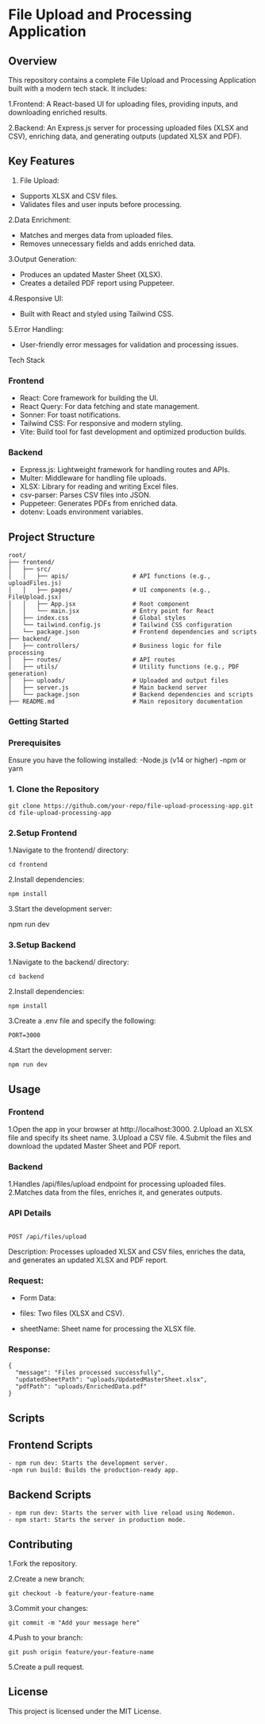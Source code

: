 # File Upload and Processing Application

## Overview

This repository contains a complete File Upload and Processing Application built with a modern tech stack. It includes:

1.Frontend: A React-based UI for uploading files, providing inputs, and downloading enriched results.

2.Backend: An Express.js server for processing uploaded files (XLSX and CSV), enriching data, and generating outputs (updated XLSX and PDF).

## Key Features

1. File Upload:

- Supports XLSX and CSV files.
- Validates files and user inputs before processing.

2.Data Enrichment:

- Matches and merges data from uploaded files.
- Removes unnecessary fields and adds enriched data.

3.Output Generation:

- Produces an updated Master Sheet (XLSX).
- Creates a detailed PDF report using Puppeteer.

4.Responsive UI:

- Built with React and styled using Tailwind CSS.

5.Error Handling:

- User-friendly error messages for validation and processing issues.

Tech Stack

### Frontend

- React: Core framework for building the UI.
- React Query: For data fetching and state management.
- Sonner: For toast notifications.
- Tailwind CSS: For responsive and modern styling.
- Vite: Build tool for fast development and optimized production builds.

### Backend

- Express.js: Lightweight framework for handling routes and APIs.
- Multer: Middleware for handling file uploads.
- XLSX: Library for reading and writing Excel files.
- csv-parser: Parses CSV files into JSON.
- Puppeteer: Generates PDFs from enriched data.
- dotenv: Loads environment variables.

## Project Structure

```
root/
├── frontend/
│   ├── src/
│   │   ├── apis/                  # API functions (e.g., uploadFiles.js)
│   │   ├── pages/                 # UI components (e.g., FileUpload.jsx)
│   │   ├── App.jsx                # Root component
│   │   └── main.jsx               # Entry point for React
│   ├── index.css                  # Global styles
│   └── tailwind.config.js         # Tailwind CSS configuration
│   └── package.json               # Frontend dependencies and scripts
├── backend/
│   ├── controllers/               # Business logic for file processing
│   ├── routes/                    # API routes
│   ├── utils/                     # Utility functions (e.g., PDF generation)
│   ├── uploads/                   # Uploaded and output files
│   ├── server.js                  # Main backend server
│   └── package.json               # Backend dependencies and scripts
├── README.md                      # Main repository documentation

```


### Getting Started

### Prerequisites

Ensure you have the following installed:
-Node.js (v14 or higher)
-npm or yarn

### 1. Clone the Repository

```
git clone https://github.com/your-repo/file-upload-processing-app.git
cd file-upload-processing-app
```

### 2.Setup Frontend

1.Navigate to the frontend/ directory:

```
cd frontend
```

2.Install dependencies:

```
npm install
```

3.Start the development server:

npm run dev

### 3.Setup Backend

 1.Navigate to the backend/ directory:

```
cd backend
```

2.Install dependencies:

```
npm install
```

3.Create a .env file and specify the following:

```
PORT=3000
```

4.Start the development server:

```
npm run dev
```

## Usage

### Frontend

1.Open the app in your browser at http://localhost:3000.
2.Upload an XLSX file and specify its sheet name.
3.Upload a CSV file.
4.Submit the files and download the updated Master Sheet and PDF report.

### Backend

1.Handles /api/files/upload endpoint for processing uploaded files.
2.Matches data from the files, enriches it, and generates outputs.

### API Details

```

POST /api/files/upload
```

Description: Processes uploaded XLSX and CSV files, enriches the data, and generates an updated XLSX and PDF report.

### Request:

- Form Data:

- files: Two files (XLSX and CSV).
- sheetName: Sheet name for processing the XLSX file.

### Response:

```
{
  "message": "Files processed successfully",
  "updatedSheetPath": "uploads/UpdatedMasterSheet.xlsx",
  "pdfPath": "uploads/EnrichedData.pdf"
}
```

## Scripts

## Frontend Scripts

```
- npm run dev: Starts the development server.
-npm run build: Builds the production-ready app.
```

## Backend Scripts

```
- npm run dev: Starts the server with live reload using Nodemon.
- npm start: Starts the server in production mode.
```
## Contributing

1.Fork the repository.

2.Create a new branch:

```
git checkout -b feature/your-feature-name
```

3.Commit your changes:

```
git commit -m "Add your message here"
```

4.Push to your branch:

```
git push origin feature/your-feature-name
```

5.Create a pull request.

## License

This project is licensed under the MIT License.